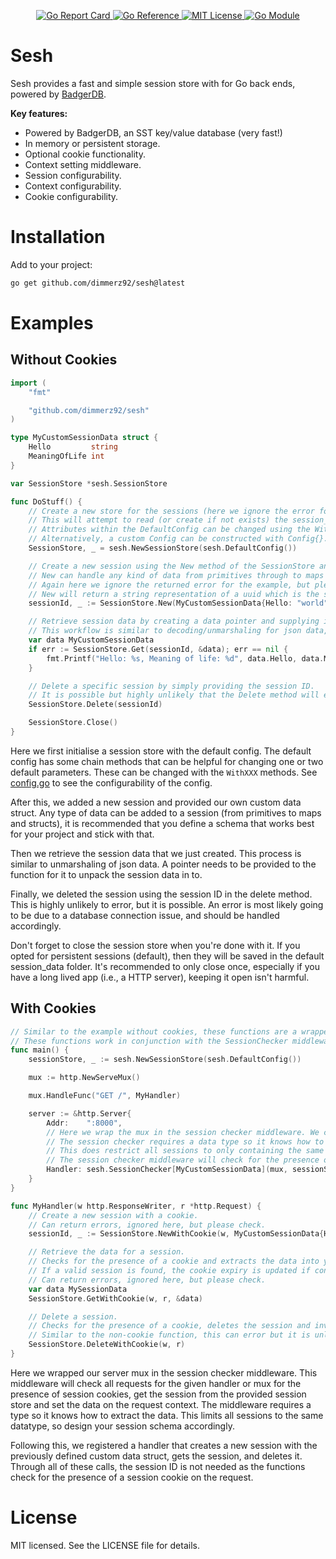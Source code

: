 <p align="center">
  <a href="https://goreportcard.com/report/github.com/dimmerz92/sesh">
    <img src="https://goreportcard.com/badge/github.com/dimmerz92/sesh" alt="Go Report Card" />
  </a>
  <a href="https://pkg.go.dev/github.com/dimmerz92/sesh">
    <img src="https://pkg.go.dev/badge/github.com/dimmerz92/sesh" alt="Go Reference" />
  </a>
  <a href="https://opensource.org/licenses/MIT">
    <img src="https://img.shields.io/badge/License-MIT-yellow.svg" alt="MIT License" />
  </a>
  <a href="https://github.com/dimmerz92/sesh">
    <img src="https://img.shields.io/badge/Go%20Modules-Yes-green.svg" alt="Go Module"/>
  </a>
</p>

# Sesh

Sesh provides a fast and simple session store with for Go back ends, powered by [BadgerDB](https://github.com/hypermodeinc/badger).

**Key features:**
- Powered by BadgerDB, an SST key/value database (very fast!)
- In memory or persistent storage.
- Optional cookie functionality.
- Context setting middleware.
- Session configurability.
- Context configurability.
- Cookie configurability.

# Installation

Add to your project:

```bash
go get github.com/dimmerz92/sesh@latest
```

# Examples

## Without Cookies

```go
import (
    "fmt"

    "github.com/dimmerz92/sesh"
)

type MyCustomSessionData struct {
    Hello         string
    MeaningOfLife int
}

var SessionStore *sesh.SessionStore

func DoStuff() {
    // Create a new store for the sessions (here we ignore the error for the example, but make sure to check it!).
    // This will attempt to read (or create if not exists) the session_data directory in the root of your project.
    // Attributes within the DefaultConfig can be changed using the WithXXX chain methods.
    // Alternatively, a custom Config can be constructed with Config{}.
    SessionStore, _ = sesh.NewSessionStore(sesh.DefaultConfig())

    // Create a new session using the New method of the SessionStore and provide your data.
    // New can handle any kind of data from primitives through to maps and custom structs.
    // Again here we ignore the returned error for the example, but please handle this.
    // New will return a string representation of a uuid which is the session ID.
    sessionId, _ := SessionStore.New(MyCustomSessionData{Hello: "world", MeaningOfLife: 42})

    // Retrieve session data by creating a data pointer and supplying it to the Get method of the SessionStore.
    // This workflow is similar to decoding/unmarshaling for json data, so shouldn't be too unfamiliar.
    var data MyCustomSessionData
    if err := SessionStore.Get(sessionId, &data); err == nil {
        fmt.Printf("Hello: %s, Meaning of life: %d", data.Hello, data.MeaningOfLife)
    }

    // Delete a specific session by simply providing the session ID.
    // It is possible but highly unlikely that the Delete method will error, but it should be checked.
    SessionStore.Delete(sessionId)

    SessionStore.Close()
}
```

Here we first initialise a session store with the default config. The default config has some chain methods that can be helpful for changing one or two default parameters. These can be changed with the `WithXXX` methods. See [config.go](https://github.com/dimmerz92/sesh/blob/master/config.go) to see the configurability of the config.

After this, we added a new session and provided our own custom data struct. Any type of data can be added to a session (from primitives to maps and structs), it is recommended that you define a schema that works best for your project and stick with that.

Then we retrieve the session data that we just created. This process is similar to unmarshaling of json data. A pointer needs to be provided to the function for it to unpack the session data in to.

Finally, we deleted the session using the session ID in the delete method. This is highly unlikely to error, but it is possible. An error is most likely going to be due to a database connection issue, and should be handled accordingly.

Don't forget to close the session store when you're done with it. If you opted for persistent sessions (default), then they will be saved in the default session_data folder. It's recommended to only close once, especially if you have a long lived app (i.e., a HTTP server), keeping it open isn't harmful.

## With Cookies

```go
// Similar to the example without cookies, these functions are a wrapper of those functions that set, update, and invalidate cookies as well.
// These functions work in conjunction with the SessionChecker middleware, which checks for cookies and sets the session data on the request context.
func main() {
    sessionStore, _ := sesh.NewSessionStore(sesh.DefaultConfig())

    mux := http.NewServeMux()

    mux.HandleFunc("GET /", MyHandler)

    server := &http.Server{
        Addr:    ":8000",
        // Here we wrap the mux in the session checker middleware. We could alternatively only wrap handlers we want checked.
        // The session checker requires a data type so it knows how to handle the unpacking of the session data.
        // This does restrict all sessions to only containing the same data type, so design your schema accordingly.
        // The session checker middleware will check for the presence of a session cookie, get the session data and add it to the request context.
        Handler: sesh.SessionChecker[MyCustomSessionData](mux, sessionStore),
    }
}

func MyHandler(w http.ResponseWriter, r *http.Request) {
    // Create a new session with a cookie.
    // Can return errors, ignored here, but please check.
    sessionId, _ := SessionStore.NewWithCookie(w, MyCustomSessionData{Hello: "world", MeaningOfLife: 42})

    // Retrieve the data for a session.
    // Checks for the presence of a cookie and extracts the data into your provided pointer.
    // If a valid session is found, the cookie expiry is updated if configured (default).
    // Can return errors, ignored here, but please check.
    var data MySessionData
    SessionStore.GetWithCookie(w, r, &data)

    // Delete a session.
    // Checks for the presence of a cookie, deletes the session and invalidates the cookie if it exists.
    // Similar to the non-cookie function, this can error but it is unlikely. Please check.
    SessionStore.DeleteWithCookie(w, r)
}
```

Here we wrapped our server mux in the session checker middleware. This middleware will check all requests for the given handler or mux for the presence of session cookies, get the session from the provided session store and set the data on the request context. The middleware requires a type so it knows how to extract the data. This limits all sessions to the same datatype, so design your session schema accordingly.

Following this, we registered a handler that creates a new session with the previously defined custom data struct, gets the session, and deletes it. Through all of these calls, the session ID is not needed as the functions check for the presence of a session cookie on the request.

# License

MIT licensed. See the LICENSE file for details.
